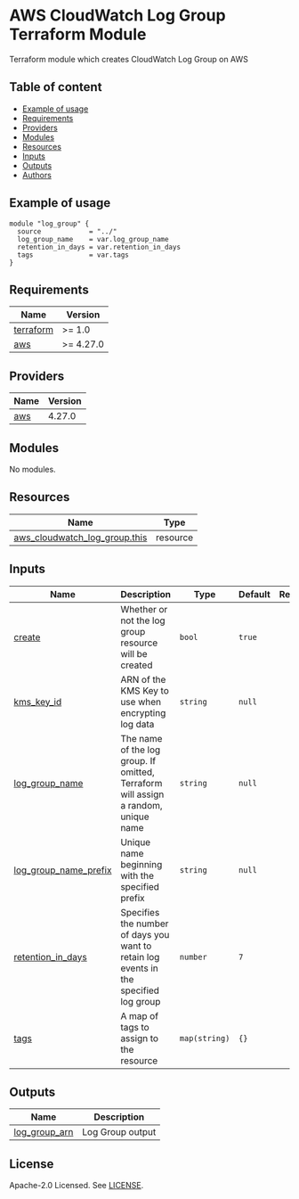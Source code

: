 # AWS CloudWatch Log Group Terraform Module
Terraform module which creates CloudWatch Log Group on AWS

<!-- BEGIN_TERRAFORM_DOCS -->
## Table of content

- [Example of usage](#example-of-usage)
- [Requirements](#requirements)
- [Providers](#providers)
- [Modules](#modules)
- [Resources](#resources)
- [Inputs](#inputs)
- [Outputs](#outputs)
- [Authors](#authors)

## Example of usage

```hcl
module "log_group" {
  source            = "../"
  log_group_name    = var.log_group_name
  retention_in_days = var.retention_in_days
  tags              = var.tags
}
```

## Requirements

| Name | Version |
|------|---------|
| <a name="requirement_terraform"></a> [terraform](#requirement\_terraform) | >= 1.0 |
| <a name="requirement_aws"></a> [aws](#requirement\_aws) | >= 4.27.0 |

## Providers

| Name | Version |
|------|---------|
| <a name="provider_aws"></a> [aws](#provider\_aws) | 4.27.0 |

## Modules

No modules.

## Resources

| Name | Type |
|------|------|
| [aws_cloudwatch_log_group.this](https://registry.terraform.io/providers/hashicorp/aws/latest/docs/resources/cloudwatch_log_group) | resource |

## Inputs

| Name | Description | Type | Default | Required |
|------|-------------|------|---------|:--------:|
| <a name="input_create"></a> [create](#input\_create) | Whether or not the log group resource will be created | `bool` | `true` | no |
| <a name="input_kms_key_id"></a> [kms\_key\_id](#input\_kms\_key\_id) | ARN of the KMS Key to use when encrypting log data | `string` | `null` | no |
| <a name="input_log_group_name"></a> [log\_group\_name](#input\_log\_group\_name) | The name of the log group. If omitted, Terraform will assign a random, unique name | `string` | `null` | no |
| <a name="input_log_group_name_prefix"></a> [log\_group\_name\_prefix](#input\_log\_group\_name\_prefix) | Unique name beginning with the specified prefix | `string` | `null` | no |
| <a name="input_retention_in_days"></a> [retention\_in\_days](#input\_retention\_in\_days) | Specifies the number of days you want to retain log events in the specified log group | `number` | `7` | no |
| <a name="input_tags"></a> [tags](#input\_tags) | A map of tags to assign to the resource | `map(string)` | `{}` | no |

## Outputs

| Name | Description |
|------|-------------|
| <a name="output_log_group_arn"></a> [log\_group\_arn](#output\_log\_group\_arn) | Log Group output |



## License
Apache-2.0 Licensed. See [LICENSE](https://github.com/florentio/terraform-aws-cloudwatch-log-group/blob/main/LICENSE).
<!-- END_TERRAFORM_DOCS -->

